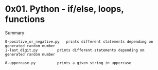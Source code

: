 # 0x01. Python - if/else, loops, functions

Summary
```
0-positive_or_negative.py	prints different statements depending on generated random number
1-last_digit.py			prints different statements depending on generated random number

8-uppercase.py			prints a given string in uppercase
```
